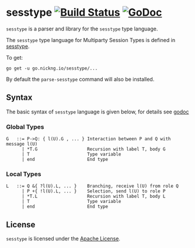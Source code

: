 # sesstype [![Build Status](https://travis-ci.org/nickng/sesstype.svg?branch=master)](https://travis-ci.org/nickng/sesstype) [![GoDoc](https://godoc.org/go.nickng.io/sesstype?status.svg)](http://godoc.org/go.nickng.io/sesstype)


`sesstype` is a parser and library for the `sesstype` type language.

The `sesstype` type language for Multiparty Session Types is defined in
[sesstype](https://github.com/nickng/sesstype.rs#parser).

To get:

    go get -u go.nickng.io/sesstype/...

By default the `parse-sesstype` command will also be installed.

## Syntax

The basic syntax of `sesstype` language is given below, for details see
[godoc](https://godoc.org/go.nickng.io/sesstype)

### Global Types

    G   ::= P->Q: { l(U).G , ... } Interaction between P and Q with message l(U)
          | *T.G                   Recursion with label T, body G
          | T                      Type variable
          | end                    End type

### Local Types

    L   ::= Q &{ ?l(U).L, ... }    Branching, receive l(U) from role Q
          | P +{ !l(U).L, ... }    Selection, send l(U) to role P
          | *T.L                   Recursion with label T, body L
          | T                      Type variable
          | end                    End type

## License

`sesstype` is licensed under the [Apache License](http://www.apache.org/licenses/LICENSE-2.0).
